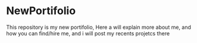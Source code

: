 # NewPortifolio
This repository is my new portifolio, Here a will explain more about me, and how you can find/hire me, and i will post my recents projetcs there
